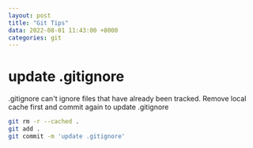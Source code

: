 ```yaml
---
layout: post
title: "Git Tips"
data: 2022-08-01 11:43:00 +8000
categories: git
---
```

# update .gitignore
.gitignore can't ignore files that have already been tracked. Remove local cache first and commit again to update .gitignore  
```bash
git rm -r --cached .
git add .
git commit -m 'update .gitignore'
```
